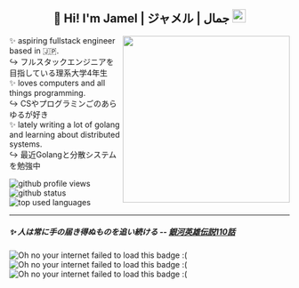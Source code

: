 <h2 align="center">👋 Hi! I'm Jamel | ジャメル | جمال <img src="https://github.com/images/mona-whisper.gif" alt="octocat" height="24"/> </h2>

<img align='right' src="https://github.com/user-attachments/assets/e23b7f40-1d85-4cdd-bbbf-ea99919c7e84" width="300" />

✨ aspiring fullstack engineer based in 🇯🇵. <br>
↪️ フルスタックエンジニアを目指している理系大学4年生 <br> 
✨ loves computers and all things programming. <br>
↪️ CSやプログラミンごのあらゆるが好き <br>
✨ lately writing a lot of golang and learning about distributed systems. <br>
↪️ 最近Golangと分散システムを勉強中 <br>

<a>
  <img src="https://komarev.com/ghpvc/?username=sardonyx001&label=Views%20👀&color=0e75b6&style=flat" alt="github profile views" />
  <img src="https://github-readme-stats-delta-seven-77.vercel.app/api?username=sardonyx001&show_icons=true&theme=dracula&count_private=true" alt="github status"/> 
  <img src="https://github-readme-stats-delta-seven-77.vercel.app/api/top-langs/?username=sardonyx001&langs_count=10&size_weight=0.5&count_weight=0.5&hide=shell,lua,javascript,css,html,mdx,dockerfile,makefile,handlebars,just,cmake&exclude_repo=voronoi.py&layout=compact&theme=dracula" alt="top used languages"/> 
</a>

-----

<h5><i> ✨ 人は常に手の届き得ぬものを追い続ける </i> -- <a href="https://www.youtube.com/watch?v=fPZlD8ePSfk">銀河英雄伝説110話</a> </h5> 

<img src="https://64.media.tumblr.com/393be5c2ab61b8bb8b419e9037f72dd4/6f072ea04e7b6c72-aa/s100x200/d45ff0fc6a95c4f6782a943d73570d219aeb9523.gifv" alt="Oh no your internet failed to load this badge :("/> <img src="https://64.media.tumblr.com/1f05704d0bb02629e4f0c9d2956d3f07/473928ea48888009-80/s100x200/de965c3755aa2cc768b659ab2a750e6bd101a16e.gifv" alt="Oh no your internet failed to load this badge :("/> <img src="https://64.media.tumblr.com/c0bc053497b6d2cdacf72607710c1e0c/0a314c1722fc4072-59/s100x200/aa6877408a07b3006e9993c626430f1fbea2343e.gifv" alt="Oh no your internet failed to load this badge :("/>
